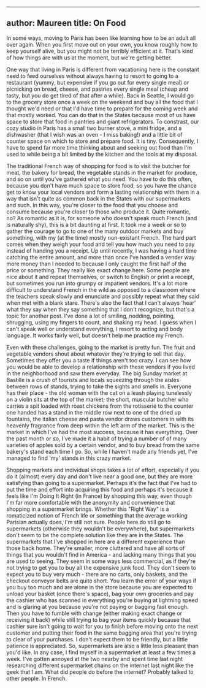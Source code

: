 ----
author: Maureen
title: On Food
----

In some ways, moving to Paris has been like learning how to be an adult all
over again. When you first move out on your own, you know roughly how to keep
yourself alive, but you might not be terribly efficient at it. That's kind of
how things are with us at the moment, but we're getting better.

One way that living in Paris is different from vacationing here is the
constant need to feed ourselves without always having to resort to going to a
restaurant (yummy, but expensive if you go out for every single meal) or
picnicking on bread, cheese, and pastries every single meal (cheap and tasty,
but you do get tired of that after a while). Back in Seattle, I would go to
the grocery store once a week on the weekend and buy all the food that I
thought we'd need or that I'd have time to prepare for the coming week and
that mostly worked. You can do that in the States because most of us have
space to store that food in pantries and giant refrigerators. To constrast,
our cozy studio in Paris has a small two burner stove, a mini fridge, and a
dishwasher (that I wish was an oven - I miss baking!) and a little bit of
counter space on which to store and prepare food. It is tiny. Consequently, I
have to spend far more time thinking about and seeking out food than I'm used
to while being a bit limited by the kitchen and the tools at my disposal.

The traditional French way of shopping for food is to visit the butcher for
meat, the bakery for bread, the vegetable stands in the market for produce,
and so on until you've gathered what you need. You have to do this often,
because you don't have much space to store food, so you have the chance get to
know your local vendors and form a lasting relationship with them in a way
that isn't quite as common back in the States with our supermarkets and such.
In this way, you're closer to the food that you choose and consume because
you're closer to those who produce it. Quite romantic, no? As romantic as it
is, for someone who doesn't speak much French (and is naturally shy), this is
a bit daunting at first. It took me a week or so to gather the courage to go
to one of the many outdoor markets and buy something, with my (at the time)
mostly non-existant French. The hard part comes when they weigh your food and
tell you how much you need to pay instead of handing you a receipt. Up until
recently, I was having a hard time catching the entire amount, and more than
once I've handed a vender way more money than I needed to because I only
caught the first half of the price or something. They really like exact change
here. Some people are nice about it and repeat themselves, or switch to
English or print a receipt, but sometimes you run into grumpy or impatient
vendors. It's a lot more difficult to understand French in the wild as opposed
to a classroom where the teachers speak slowly and enunciate and possibly
repeat what they said when met with a blank stare. There's also the fact that
I can't always 'hear' what they say when they say something that I don't
recognize, but that's a topic for another post. I've done a lot of smiling,
nodding, pointing, shrugging, using my fingers to count, and shaking my head.
I guess when I can't speak well or understand everything, I resort to acting
and body language. It works fairly well, but doesn't help me practice my
French.

Even with these challenges, going to the market is pretty fun. The fruit and
vegetable vendors shout about whatever they're trying to sell that day.
Sometimes they offer you a taste if things aren't too crazy. I can see how you
would be able to develop a relationship with these vendors if you lived in the
neighborhood and saw them everyday. The big Sunday market at Bastille is a
crush of tourists and locals squeezing through the aisles between rows of
stands, trying to take the sights and smells in. Everyone has their place -
the old woman with the cat on a leash playing tunelessly on a violin sits at
the top of the market; the short, muscular butcher who carries a spit loaded
with roast chickens from the rotisserie to the counter one handed has a stand
in the middle row next to one of the dried up fountains, the italian cheese
and pasta vendor draws customers in with its heavenly fragrance from deep
within the left arm of the market. This is the market in which I've had the
most success, because it has everything. Over the past month or so, I've made
it a habit of trying a number of of many varieties of apples sold by a certain
vendor, and to buy bread from the same bakery's stand each time I go. So,
while I haven't made any friends yet, I've managed to find 'my' stands in this
crazy market.

Shopping markets and individual shops takes a lot of effort, especially if you
do it (almost) every day and don't live near a good one, but they are more
satisfying than going to a supermarket. Perhaps it's the fact that I've had to
put the time and effort into acquiring this food and perhaps it's because it
feels like I'm Doing It Right (in France) by shopping this way, even though
I'm far more comfortable with the anonymity and convenience that shopping in a
supermarket brings. Whether this "Right Way" is a romaticized notion of French
life or something that the average working Parisian actually does, I'm still
not sure. People here do still go to supermarkets (otherwise they wouldn't be
everywhere), but supermarkets don't seem to be the complete solution like they
are in the States. The supermarkets that I've shopped in here are a different
experience than those back home. They're smaller, more cluttered and have all
sorts of things that you wouldn't find in America - and lacking many things
that you are used to seeing. They seem in some ways less commercial, as if
they're not trying to get you to buy all the expensive junk food. They don't
seem to expect you to buy very much - there are no carts, only baskets, and
the checkout conveyor belts are quite short. You learn the error of your ways
if you buy too much and are alone in the store because you are expected to
unload your basket (once there's space), bag your own groceries and pay the
cashier who has scanned in everything you're buying at lightning speed and is
glaring at you because you're not paying or bagging fast enough. Then you have
to fumble with change (either making exact change or receiving it back) while
still trying to bag your items quickly because that cashier sure isn't going
to wait for you to finish before moving onto the next customer and putting
their food in the same bagging area that you're trying to clear of your
purchases. I don't expect them to be friendly, but a little patience is
appreciated. So, supermarkets are also a little less pleasant than you'd like.
In any case, I find myself in a supermarket at least a few times a week. I've
gotten annoyed at the two nearby and spent time last night researching
different supermarket chains on the internet last night like the geek that I
am. What did people do before the internet? Probably talked to other people.
In French.



